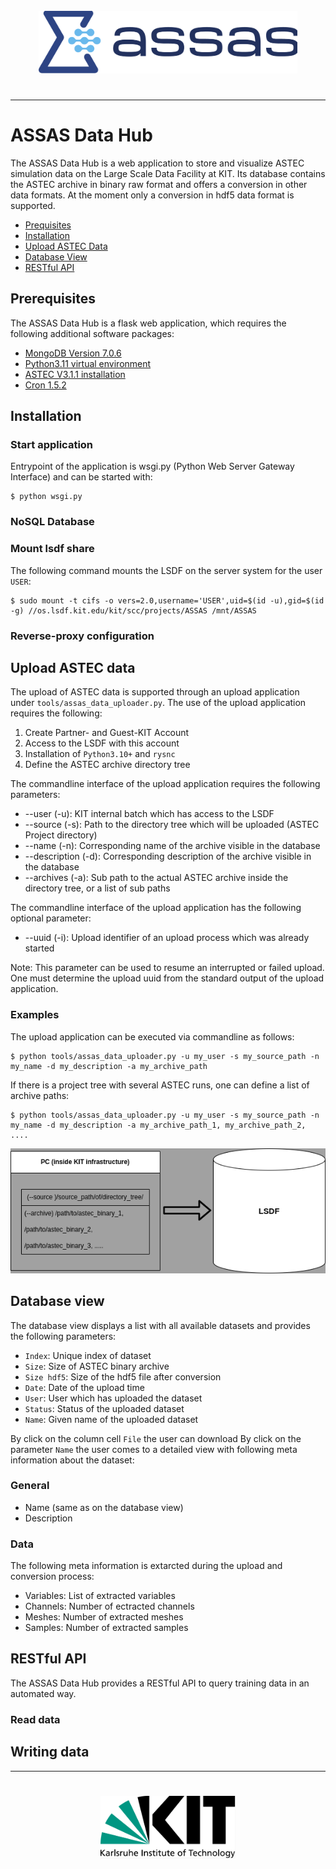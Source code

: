 <div align="center">
    <a href="https://assas-horizon-euratom.eu/"><img src="./flask_app/dash_app/assets/ASSAS logo.svg" height="100px" hspace="3%" vspace="25px"></a>
</div>

----

# ASSAS Data Hub

The ASSAS Data Hub is a web application to store and visualize ASTEC simulation data on the Large Scale Data Facility at KIT. Its database contains the ASTEC archive in binary raw format and offers a conversion in other data formats. At the moment only a conversion in hdf5 data format is supported.

- [Prequisites](#prequisites)
- [Installation](#installation)
- [Upload ASTEC Data](#upload-astec-data)
- [Database View](#database-view)
- [RESTful API](#restful-api)

## Prerequisites

The ASSAS Data Hub is a flask web application, which requires the following additional software packages:

* [MongoDB Version 7.0.6](https://www.mongodb.com/docs/manual/release-notes/7.0/)
* [Python3.11 virtual environment](https://docs.python.org/3/library/venv.html)
* [ASTEC V3.1.1 installation](https://gforge.irsn.fr/?lang=en#/project/astec/frs/7574/details)
* [Cron 1.5.2](https://wiki.ubuntuusers.de/Cron/)

## Installation

### Start application

Entrypoint of the application is wsgi.py (Python Web Server Gateway Interface) and can be started with:

```console
$ python wsgi.py
```

### NoSQL Database

### Mount lsdf share

The following command mounts the LSDF on the server system for the user ``USER``:

```console
$ sudo mount -t cifs -o vers=2.0,username='USER',uid=$(id -u),gid=$(id -g) //os.lsdf.kit.edu/kit/scc/projects/ASSAS /mnt/ASSAS
```

### Reverse-proxy configuration

## Upload ASTEC data

The upload of ASTEC data is supported through an upload application under ``tools/assas_data_uploader.py``. The use of the upload application requires the following:

1. Create Partner- and Guest-KIT Account
2. Access to the LSDF with this account
3. Installation of ``Python3.10+`` and ``rysnc``
4. Define the ASTEC archive directory tree

The commandline interface of the upload application requires the following parameters:

* --user (-u): KIT internal batch which has access to the LSDF
* --source (-s): Path to the directory tree which will be uploaded (ASTEC Project directory)
* --name (-n): Corresponding name of the archive visible in the database
* --description (-d): Corresponding description of the archive visible in the database
* --archives (-a): Sub path to the actual ASTEC archive inside the directory tree, or a list of sub paths

The commandline interface of the upload application has the following optional parameter:

* --uuid (-i): Upload identifier of an upload process which was already started

Note: This parameter can be used to resume an interrupted or failed upload. One must determine the upload uuid from the standard output of the upload application. 

### Examples

The upload application can be executed via commandline as follows:

```console
$ python tools/assas_data_uploader.py -u my_user -s my_source_path -n my_name -d my_description -a my_archive_path
```

If there is a project tree with several ASTEC runs, one can define a list of archive paths:

```console
$ python tools/assas_data_uploader.py -u my_user -s my_source_path -n my_name -d my_description -a my_archive_path_1, my_archive_path_2, ....
```

<div align="center">
    <img src="./flask_app/dash_app/assets/assas_data_upload.png" height="200px"></img>
</div>

## Database view

The database view displays a list with all available datasets and provides the following parameters:

* ``Index``: Unique index of dataset
* ``Size``: Size of ASTEC binary archive
* ``Size hdf5``: Size of the hdf5 file after conversion
* ``Date``: Date of the upload time
* ``User``: User which has uploaded the dataset
* ``Status``: Status of the uploaded dataset
* ``Name``: Given name of the uploaded dataset

By click on the column cell ``File`` the user can download 
By click on the parameter ``Name`` the user comes to a detailed view with following meta information about the dataset:

### General

* Name (same as on the database view)
* Description

### Data

The following meta information is extarcted during the upload and conversion process:

* Variables: List of extracted variables
* Channels: Number of ectracted channels
* Meshes: Number of extracted meshes
* Samples: Number of extracted samples

## RESTful API

The ASSAS Data Hub provides a RESTful API to query training data in an automated way.

### Read data

## Writing data

---

<div align="center">
    <a href="http://www.kit.edu/english/index.php"><img src="./flask_app/dash_app/assets/kit_logo.drawio.svg" height="100px" hspace="3%" vspace="25px"></a>
</div>